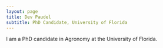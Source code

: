 ```yaml
---
layout: page
title: Dev Paudel
subtitle: PhD Candidate, University of Florida
---
```

I am a PhD candidate in Agronomy at the University of Florida.
